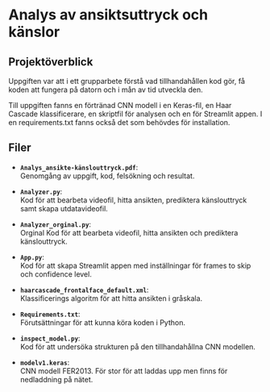 # Analys av ansiktsuttryck och känslor

## Projektöverblick

Uppgiften var att i ett grupparbete förstå vad tillhandahållen kod gör, få koden att fungera på datorn och i mån av tid utveckla den.

Till uppgiften fanns en förtränad CNN modell i en Keras-fil, en Haar Cascade klassificerare, en skriptfil för analysen och en för Streamlit appen. I en requirements.txt fanns också det som behövdes för installation.

## Filer

- **`Analys_ansikte-känslouttryck.pdf`**:  
  Genomgång av uppgift, kod, felsökning och resultat.

- **`Analyzer.py`**:  
  Kod för att bearbeta videofil, hitta ansikten, prediktera känslouttryck samt skapa utdatavideofil.

- **`Analyzer_orginal.py`**:  
  Orginal Kod för att bearbeta videofil, hitta ansikten och prediktera känslouttryck.

- **`App.py`**:  
  Kod för att skapa Streamlit appen med inställningar för frames to skip och confidence level.

- **`haarcascade_frontalface_default.xml`**:  
  Klassificerings algoritm för att hitta ansikten i gråskala.

- **`Requirements.txt`**:  
  Förutsättningar för att kunna köra koden i Python.

- **`inspect_model.py`**:  
  Kod för att undersöka strukturen på den tillhandahållna CNN modellen.

- **`modelv1.keras`**:  
  CNN modell FER2013. För stor för att laddas upp men finns för nedladdning på nätet.
